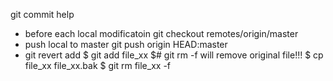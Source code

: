 git commit help
- before each local modificatoin
    git checkout remotes/origin/master
- push local to master
    git push origin HEAD:master 
- git revert add
  $ git add file_xx
  $# git rm -f will remove original file!!!
  $ cp file_xx file_xx.bak
  $ git rm file_xx -f
